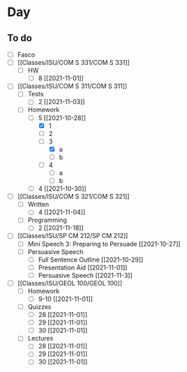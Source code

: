

# Day 

## To do
- [ ] Fasco
- [ ] [[Classes/ISU/COM S 331/COM S 331]]
	- [ ] HW
		- [ ] 8 [[2021-11-01]]
- [ ] [[Classes/ISU/COM S 311/COM S 311]]
	- [ ] Tests
		- [ ] 2 [[2021-11-03]]
	- [ ] Homework
		- [ ] 5 [[2021-10-28]]
			- [x] 1
			- [ ] 2
			- [ ] 3
				- [x] a
				- [ ] b
			- [ ] 4
				- [ ] a
				- [ ] b
		- [ ] 4 [[2021-10-30]]
- [ ] [[Classes/ISU/COM S 321/COM S 321]]
	- [ ] Written
		- [ ] 4 [[2021-11-04]]
	- [ ] Programming
		- [ ] 2 [[2021-11-18]]
- [ ] [[Classes/ISU/SP CM 212/SP CM 212]]
	- [ ] Mini Speech 3: Preparing to Persuade [[2021-10-27]]
	- [ ] Persuasive Speech
		- [ ] Full Sentence Outline  [[2021-10-29]]
		- [ ] Presentation Aid [[2021-11-01]]
		- [ ] Persuasive Speech [[2021-11-3]]
- [ ] [[Classes/ISU/GEOL 100/GEOL 100]]
	- [ ] Homework
		- [ ] 9-10 [[2021-11-01]]
	- [ ] Quizzes
		- [ ] 28  [[2021-11-01]]
		- [ ] 29 [[2021-11-01]]
		- [ ] 30 [[2021-11-01]]
	- [ ] Lectures
		- [ ] 28 [[2021-11-01]]
		- [ ] 29 [[2021-11-01]]
		- [ ] 30 [[2021-11-01]]
